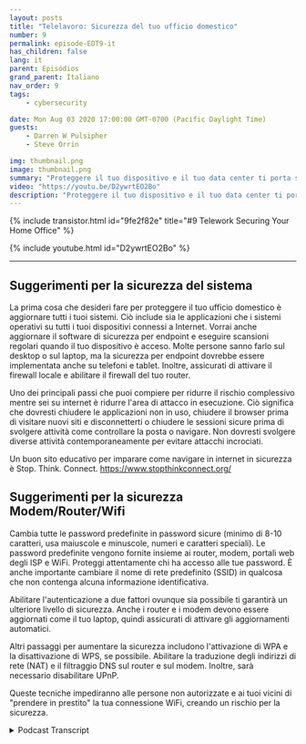 ```yaml
---
layout: posts
title: "Telelavoro: Sicurezza del tuo ufficio domestico"
number: 9
permalink: episode-EDT9-it
has_children: false
lang: it
parent: Episódios
grand_parent: Italiano
nav_order: 9
tags:
    - cybersecurity

date: Mon Aug 03 2020 17:00:00 GMT-0700 (Pacific Daylight Time)
guests:
    - Darren W Pulsipher
    - Steve Orrin

img: thumbnail.png
image: thumbnail.png
summary: "Proteggere il tuo dispositivo e il tuo data center ti porta solo fino a un certo punto. Con sempre più persone che lavorano da casa, è necessario aiutare i tuoi dipendenti a proteggere la loro rete domestica e l'area di lavoro. In questo episodio, Steve Orrin, CTO federale di Intel, aiuta Darren a proteggere la sua rete domestica."
video: "https://youtu.be/D2ywrtEO2Bo"
description: "Proteggere il tuo dispositivo e il tuo data center ti porta solo fino a un certo punto. Con sempre più persone che lavorano da casa, è necessario aiutare i tuoi dipendenti a proteggere la loro rete domestica e l'area di lavoro. In questo episodio, Steve Orrin, CTO federale di Intel, aiuta Darren a proteggere la sua rete domestica."
---
```


<div>
{% include transistor.html id="9fe2f82e" title="#9 Telework Securing Your Home Office" %}

{% include youtube.html id="D2ywrtEO2Bo" %}
</div>

---

## Suggerimenti per la sicurezza del sistema

La prima cosa che desideri fare per proteggere il tuo ufficio domestico è aggiornare tutti i tuoi sistemi. Ciò include sia le applicazioni che i sistemi operativi su tutti i tuoi dispositivi connessi a Internet. Vorrai anche aggiornare il software di sicurezza per endpoint e eseguire scansioni regolari quando il tuo dispositivo è acceso. Molte persone sanno farlo sul desktop o sul laptop, ma la sicurezza per endpoint dovrebbe essere implementata anche su telefoni e tablet. Inoltre, assicurati di attivare il firewall locale e abilitare il firewall del tuo router.

Uno dei principali passi che puoi compiere per ridurre il rischio complessivo mentre sei su internet è ridurre l'area di attacco in esecuzione. Ciò significa che dovresti chiudere le applicazioni non in uso, chiudere il browser prima di visitare nuovi siti e disconnetterti o chiudere le sessioni sicure prima di svolgere attività come controllare la posta o navigare. Non dovresti svolgere diverse attività contemporaneamente per evitare attacchi incrociati.

Un buon sito educativo per imparare come navigare in internet in sicurezza è Stop. Think. Connect. https://www.stopthinkconnect.org/

## Suggerimenti per la sicurezza Modem/Router/Wifi

Cambia tutte le password predefinite in password sicure (minimo di 8-10 caratteri, usa maiuscole e minuscole, numeri e caratteri speciali). Le password predefinite vengono fornite insieme ai router, modem, portali web degli ISP e WiFi. Proteggi attentamente chi ha accesso alle tue password. È anche importante cambiare il nome di rete predefinito (SSID) in qualcosa che non contenga alcuna informazione identificativa.

Abilitare l'autenticazione a due fattori ovunque sia possibile ti garantirà un ulteriore livello di sicurezza. Anche i router e i modem devono essere aggiornati come il tuo laptop, quindi assicurati di attivare gli aggiornamenti automatici.

Altri passaggi per aumentare la sicurezza includono l'attivazione di WPA e la disattivazione di WPS, se possibile. Abilitare la traduzione degli indirizzi di rete (NAT) e il filtraggio DNS sul router e sul modem. Inoltre, sarà necessario disabilitare UPnP.

Queste tecniche impediranno alle persone non autorizzate e ai tuoi vicini di "prendere in prestito" la tua connessione WiFi, creando un rischio per la sicurezza.



<details>
<summary> Podcast Transcript </summary>

<p></p>

</details>
